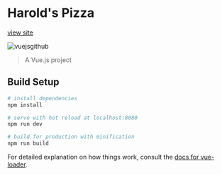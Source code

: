 # Harold's Pizza
[view site](https://haroldsumbrana.github.io/My-First-Vue-App/)

![vuejsgithub](https://user-images.githubusercontent.com/30718575/49297378-99d77800-f4f5-11e8-93d9-12030a315e69.JPG)


> A Vue.js project

## Build Setup

``` bash
# install dependencies
npm install

# serve with hot reload at localhost:8080
npm run dev

# build for production with minification
npm run build
```

For detailed explanation on how things work, consult the [docs for vue-loader](http://vuejs.github.io/vue-loader).
